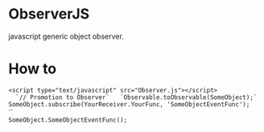 # ObserverJS
javascript generic object observer.  
  
  
# How to  
  
`<script type="text/javascript" src="Observer.js"></script>`  
``  
`// Promotion to Observer`  
`Observable.toObservable(SomeObject);`  
``  
`SomeObject.subscribe(YourReceiver.YourFunc, 'SomeObjectEventFunc');`  
``  
`SomeObject.SomeObjectEventFunc();`  

